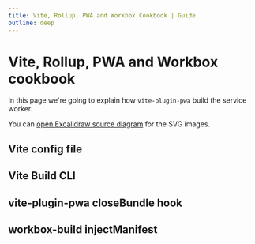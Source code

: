 ```yaml
---
title: Vite, Rollup, PWA and Workbox Cookbook | Guide
outline: deep
---
```


<script setup>
const images = Object.entries(
  import.meta.glob('/assets/*.svg', { as: 'raw', eager: true })
).reduce((acc, [image, content]) => {
  const name = image.replace('/assets/', '')
  acc[name.replace('.svg', '')] = content
  return acc
}, {})
</script>

# Vite, Rollup, PWA and Workbox cookbook

In this page we're going to explain how `vite-plugin-pwa` build the service worker.

You can <a href="https://excalidraw.com/#json=TwI1I_rRXYcGFINLH-Yrw,JRavRIdQuT-uvqjTi6S3Qg">open Excalidraw source diagram</a> for the SVG images.

## Vite config file

<div v-html="images['vite-config-file']"></div>

## Vite Build CLI

<div v-html="images['vite-build-cli']"></div>

## vite-plugin-pwa closeBundle hook

<div v-html="images['close-bundle-hook']"></div>

## workbox-build injectManifest

<div v-html="images['inject-manifest']"></div>
